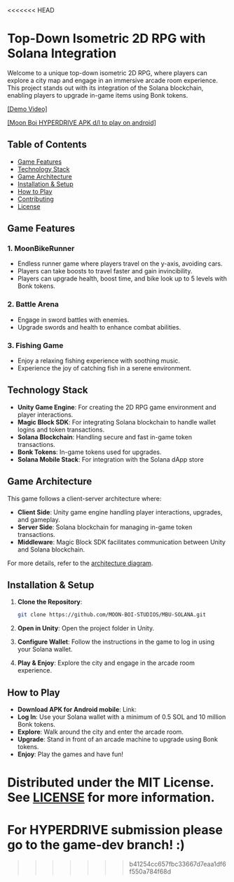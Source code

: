 <<<<<<< HEAD
# Top-Down Isometric 2D RPG with Solana Integration

Welcome to a unique top-down isometric 2D RPG, where players can explore a city map and engage in an immersive arcade room experience. This project stands out with its integration of the Solana blockchain, enabling players to upgrade in-game items using Bonk tokens.

[[Demo Video]](https://youtu.be/rHkDvgrDe8k)

[[Moon Boi HYPERDRIVE APK d/l to play on android]](https://drive.google.com/file/d/1pe3KXjlHL_zJaLGkjHq_2sv0-1GDs9Af/view?usp=drive_link)

## Table of Contents

- [Game Features](#game-features)
- [Technology Stack](#technology-stack)
- [Game Architecture](#game-architecture)
- [Installation & Setup](#installation--setup)
- [How to Play](#how-to-play)
- [Contributing](#contributing)
- [License](#license)

## Game Features

### 1. **MoonBikeRunner**
- Endless runner game where players travel on the y-axis, avoiding cars.
- Players can take boosts to travel faster and gain invincibility.
- Players can upgrade health, boost time, and bike look up to 5 levels with Bonk tokens.

### 2. **Battle Arena**
- Engage in sword battles with enemies.
- Upgrade swords and health to enhance combat abilities.

### 3. **Fishing Game**
- Enjoy a relaxing fishing experience with soothing music.
- Experience the joy of catching fish in a serene environment.

## Technology Stack

- **Unity Game Engine**: For creating the 2D RPG game environment and player interactions.
- **Magic Block SDK**: For integrating Solana blockchain to handle wallet logins and token transactions.
- **Solana Blockchain**: Handling secure and fast in-game token transactions.
- **Bonk Tokens**: In-game tokens used for upgrades.
- **Solana Mobile Stack**: For integration with the Solana dApp store

## Game Architecture

This game follows a client-server architecture where:

- **Client Side**: Unity game engine handling player interactions, upgrades, and gameplay.
- **Server Side**: Solana blockchain for managing in-game token transactions.
- **Middleware**: Magic Block SDK facilitates communication between Unity and Solana blockchain.

For more details, refer to the [architecture diagram](./docs/architecture.png).

## Installation & Setup

1. **Clone the Repository**:
   ```bash
   git clone https://github.com/MOON-BOI-STUDIOS/MBU-SOLANA.git
   ```

2. **Open in Unity**:
   Open the project folder in Unity.

3. **Configure Wallet**:
   Follow the instructions in the game to log in using your Solana wallet.

4. **Play & Enjoy**:
   Explore the city and engage in the arcade room experience.

## How to Play
- **Download APK for Android mobile**: Link: 
- **Log In**: Use your Solana wallet with a minimum of 0.5 SOL and 10 million Bonk tokens.
- **Explore**: Walk around the city and enter the arcade room.
- **Upgrade**: Stand in front of an arcade machine to upgrade using Bonk tokens.
- **Enjoy**: Play the games and have fun!

Distributed under the MIT License. See [LICENSE](./LICENSE) for more information.
=======
# For HYPERDRIVE submission please go to the game-dev branch! :) 
>>>>>>> b41254cc657fbc33667d7eaa1df6f550a784f68d
